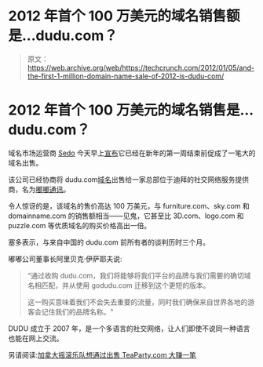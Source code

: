 # 2012 年首个 100 万美元的域名销售额是...dudu.com？

> 原文：<https://web.archive.org/web/https://techcrunch.com/2012/01/05/and-the-first-1-million-domain-name-sale-of-2012-is-dudu-com/>

# 2012 年首个 100 万美元的域名销售是…dudu.com？

域名市场运营商 [Sedo](https://web.archive.org/web/20230306014209/http://www.crunchbase.com/company/sedo) 今天早上[宣布](https://web.archive.org/web/20230306014209/http://www.businesswire.com/news/home/20120105005133/en/Year-Kicks-High-Gear-Sedo-Brokers-Sale)它已经在新年的第一周结束前促成了一笔大的域名出售。

该公司已经协商将 dudu.com[域名](https://web.archive.org/web/20230306014209/http://dudu.com/)出售给一家总部位于迪拜的社交网络服务提供商，名为[嘟嘟通讯](https://web.archive.org/web/20230306014209/http://dudu.com/info/about)。

令人惊讶的是，该域名的售价高达 100 万美元，与 furniture.com、sky.com 和 domainname.com 的销售额相当——见鬼，它甚至比 3D.com、logo.com 和 puzzle.com 等优质域名的购买价格高出一倍。

塞多表示，与来自中国的 dudu.com 前所有者的谈判历时三个月。

嘟嘟公司董事长阿里贝克·伊萨耶夫说:

> “通过收购 dudu.com，我们将能够将我们平台的品牌与我们需要的确切域名相匹配，并从使用 godudu.com 迁移到这个更短的版本。
> 
> 这一购买意味着我们不会失去重要的流量，同时我们确保来自世界各地的游客会记住我们的品牌名称。"

DUDU 成立于 2007 年，是一个多语言的社交网络，让人们即使不说同一种语言也能在网上交流。

另请阅读:[加拿大摇滚乐队想通过出售 TeaParty.com 大赚一笔](https://web.archive.org/web/20230306014209/https://techcrunch.com/2011/10/15/canadian-rock-band-wants-to-cash-in-on-teaparty-com-sale/)